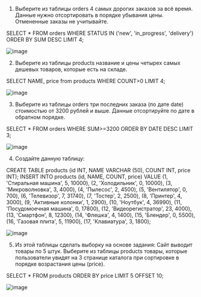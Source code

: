 1) Выберите из таблицы orders 4 самых дорогих заказов за всё время.
Данные нужно отсортировать в порядке убывания цены.
Отмененные заказы не учитывайте.

SELECT * FROM orders WHERE STATUS IN ('new', 'in_progress', 'delivery') ORDER BY SUM DESC LIMIT 4;

![image](https://github.com/user-attachments/assets/9e1c14d7-0fd8-45a7-bde8-a02b498fc76c)

2) Выберите из таблицы products название и цены четырех самых дешевых товаров, которые есть на складе.

SELECT NAME, price from products WHERE COUNT>0 LIMIT 4;

![image](https://github.com/user-attachments/assets/997449e6-383a-4ce6-b821-77aff3f0c3cd)

3) Выберите из таблицы orders три последних заказа (по дате date) стоимостью от 3200 рублей и выше.
Данные отсортируйте по дате в обратном порядке.

SELECT * FROM orders WHERE SUM>=3200 ORDER BY DATE DESC LIMIT 3;

![image](https://github.com/user-attachments/assets/d0ec4f7b-ea11-4197-b5be-0628c77731de)

4) Создайте данную таблицу:

CREATE TABLE products (id INT, NAME VARCHAR (50), COUNT INT, price INT);
INSERT INTO products (id, NAME, COUNT, price)
VALUE (1, 'Стиральная машина', 5, 10000),
(2, 'Холодильник', 0, 10000),
(3, 'Микроволновка', 3, 4000),
(4, 'Пылесос', 2, 4500),
(5, 'Вентилятор', 0, 700),
(6, 'Телевизор', 7, 31740),
(7, 'Тостер', 2, 2500),
(8, 'Принтер', 4, 3000),
(9, 'Активные колонки', 1, 2900),
(10, 'Ноутбук', 4, 36990),
(11, 'Посудомоечная машина', 0, 17800),
(12, 'Видеорегистратор', 23, 4000),
(13, 'Смартфон', 8, 12300),
(14, 'Флешка', 4, 1400),
(15, 'Блендер', 0, 5500),
(16, 'Газовая плита', 5, 11900),
(17, 'Клавиатура', 3, 1800);

![image](https://github.com/user-attachments/assets/c82c180f-f94c-467b-8d67-745f8bb23030)

5) Из этой таблицы сделать выборку на основе задания: Сайт выводит товары по 5 штук. Выберите из таблицы products товары, которые пользователи увидят на 3 странице каталога при сортировке в порядке возрастания цены (price).

SELECT * FROM products ORDER BY price LIMIT 5 OFFSET 10;

![image](https://github.com/user-attachments/assets/dba2d832-abc0-44a8-bf81-ab45de48ffb4)


